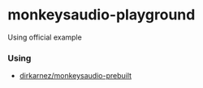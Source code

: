 monkeysaudio-playground
=======================
Using official example

### Using
- [dirkarnez/monkeysaudio-prebuilt](https://github.com/dirkarnez/monkeysaudio-prebuilt)
